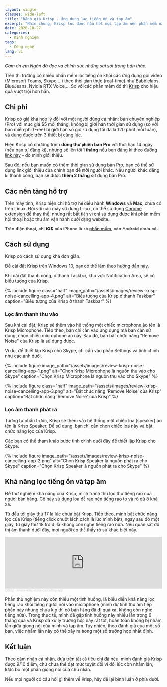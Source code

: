 ```yaml
---
layout: single
classes: wide-left
title: "Đánh giá Krisp - Ứng dụng lọc tiếng ồn và tạp âm"
excerpt: "Nhìn chung, Krisp lọc được hầu hết mọi tạp âm nên phần mềm này xứng đáng được tin dùng."
date: 2020-10-27
categories:
  - Kinh nghiệm
tags:
  - Công nghệ
lang: vi
---
```


*Cám ơn em Ngân đã đọc và chỉnh sửa những sai sót trong bản thảo.*

Trên thị trường có nhiều phần mềm lọc tiếng ồn khỏi các ứng dụng gọi video (Microsoft Teams, Skype,...) theo thời gian thực (real-time) như Babblelabs, BlueJeans, Nvidia RTX Voice,... So với các phần mềm đó thì [Krisp](https://krisp.ai/) cho hiệu quả vượt trội hơn hẳn.

## Chi phí

Krisp có [giá](https://krisp.ai/pricing/) khá hợp lý đối với một người dùng cá nhân: bản chuyên nghiệp (Pro) với mức giá \$5 mỗi tháng, không bị giới hạn thời gian sử dụng (so với bản miễn phí (Free) bị giới hạn số giờ sử dụng tối đa là 120 phút mỗi tuần), và dùng được trên 3 thiết bị cùng lúc.

Hiện Krisp có chương trình **dùng thử phiên bản Pro** với thời hạn 14 ngày (nếu bạn tự đăng kí), nhưng sẽ lên tới **1 tháng** nếu bạn đăng kí theo [đường link này](https://ref.krisp.ai/u/u7f224f7bc) - do mình giới thiệu.

Sau đó, nếu bạn muốn có thêm thời gian sử dụng bản Pro, bạn có thể sử dụng link giới thiệu của chính bạn để mời người khác. Nếu người khác đăng kí thành công, bạn sẽ được **thêm 2 tháng** sử dụng bản Pro.

## Các nền tảng hỗ trợ

Trên máy tính, Krisp hiện chỉ hỗ trợ hệ điều hành **Windows** và **Mac**, chưa có trên Linux. Đối với các máy sử dụng Linux, có thể sử dụng [Chrome extension](https://chrome.google.com/webstore/detail/krisp-for-chrome/edmmlbmgelmbipapbhcncjblhejknomb) để thay thế, nhưng rất bất tiện vì chỉ sử dụng được khi phần mềm hội thoại hoặc thu âm vận hành dưới dạng website.

Trên điện thoại, chỉ **iOS** của iPhone là có [phần mềm](https://krisp.ai/ios-meeting-mobile-dialer/), còn Android chưa có.

## Cách sử dụng

Krisp có cách sử dụng khá đơn giản.

Để cài đặt Krisp trên Windows 10, bạn có thể làm theo [hướng dẫn này](https://help.krisp.ai/hc/en-us/articles/360013488959-How-to-install-Krisp-on-Windows-10-).

Khi cài đặt thành công, ở thanh Taskbar, khu vực Notification Area, sẽ có biểu tượng của Krisp.

{% include figure class="half" image_path="/assets/images/review-krisp-noise-cancelling-app-4.png" alt="Biểu tượng của Krisp ở thanh Taskbar" caption="Biểu tượng của Krisp ở thanh Taskbar" %}

### Lọc âm thanh thu vào

Sau khi cài đặt, Krisp sẽ thêm vào hệ thống một chiếc microphone ảo tên là Krisp Microphone. Tiếp theo, bạn chỉ cần vào ứng dụng mà bạn cần sử dụng, chọn chiếc microphone ảo này. Sau đó, bạn bật chức năng "Remove Noise" của Krisp là sử dụng được.

Ví dụ, để thiết lập Krisp cho Skype, chỉ cần vào phần Settings và tinh chỉnh như các ảnh dưới.

{% include figure image_path="/assets/images/review-krisp-noise-cancelling-app-1.png" alt="Chọn Krisp Microphone là nguồn thu vào cho Skype" caption="Chọn Krisp Microphone là nguồn thu vào cho Skype" %}

{% include figure class="half" image_path="/assets/images/review-krisp-noise-cancelling-app-3.png" alt="Bật chức năng 'Remove Noise' của Krisp" caption="Bật chức năng 'Remove Noise' của Krisp" %}

### Lọc âm thanh phát ra

Tương tự phần trước, Krisp sẽ thêm vào hệ thống một chiếc loa (speaker) ảo tên là Krisp Speaker. Để sử dụng, bạn chỉ cần chọn chiếc loa này và bật chức năng lọc của Krisp.

Các bạn có thể tham khảo bước tinh chỉnh dưới đây để thiết lập Krisp cho Skype.

{% include figure image_path="/assets/images/review-krisp-noise-cancelling-app-2.png" alt="Chọn Krisp Speaker là nguồn phát ra cho Skype" caption="Chọn Krisp Speaker là nguồn phát ra cho Skype" %}

## Khả năng lọc tiếng ồn và tạp âm

Để thử nghiệm khả năng của Krisp, mình tranh thủ lọc thử tiếng rao của người bán hàng. Cô này sử dụng loa để rao nên tiếng rao to và rõ dù ở khá xa.

Từ đầu tới giây thứ 17 là lúc chưa bật Krisp. Tiếp theo, mình bật chức năng lọc của Krisp (tiếng click chuột lách cách là lúc mình bật), ngay sau đó một giây, từ giây thứ 18 trở đi là không còn nghe tiếng rao nữa. Nếu quan sát đồ thị âm thanh dưới đây, mọi người có thể thấy rõ sự khác biệt này.

<iframe width="100%" height="166" scrolling="no" frameborder="no" allow="autoplay" src="https://w.soundcloud.com/player/?url=https%3A//api.soundcloud.com/tracks/918186976%3Fsecret_token%3Ds-96LHkaxpl9R&color=%23ff5500&auto_play=false&hide_related=false&show_comments=true&show_user=true&show_reposts=false&show_teaser=true"></iframe><div style="font-size: 10px; color: #cccccc;line-break: anywhere;word-break: normal;overflow: hidden;white-space: nowrap;text-overflow: ellipsis; font-family: Interstate,Lucida Grande,Lucida Sans Unicode,Lucida Sans,Garuda,Verdana,Tahoma,sans-serif;font-weight: 100;"><a href="https://soundcloud.com/user-178424231" title="QBlog" target="_blank" style="color: #cccccc; text-decoration: none;">QBlog</a> · <a href="https://soundcloud.com/user-178424231/review-krisp-noise-cancelling-app/s-96LHkaxpl9R" title="review-krisp-noise-cancelling-app" target="_blank" style="color: #cccccc; text-decoration: none;">review-krisp-noise-cancelling-app</a></div>

Phần thử nghiệm này còn thiếu một tình huống, là biểu diễn khả năng lọc tiếng rao khỏi tiếng người nói vào microphone (mình dự tính thu âm tiếp phần này nhưng chưa kịp thì cô bán hàng đã đi quá xa, không còn nghe tiếng nữa). Trong thực tế, mình đã gặp tình huống này nhiều lần trong 6 tháng qua và Krisp đã xử lý trường hợp này rất tốt, hoàn toàn không bị nhầm lẫn giữa giọng nói của mình và tạp âm. Tuy nhiên, theo đánh giá của một số bạn, việc nhầm lẫn này có thể xảy ra trong một số trường hợp nhất định.

## Kết luận

Theo cảm nhận cá nhân, dựa trên tất cả tiêu chí đã nêu, mình đánh giá Krisp được 9/10 điểm, chứ chưa thể đạt mức tuyệt đối vì đôi lúc còn nhầm lẫn, lược bỏ một phần giọng nói của chủ nhân.

Nếu mọi người có câu hỏi gì thêm về Krisp, hãy để lại bình luận ở phía dưới.
